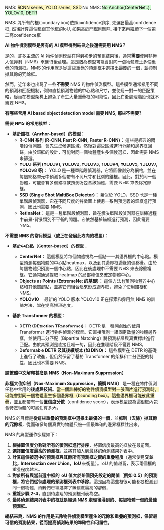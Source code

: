 
NMS: <mark style="background: #FFF3A3A6;">RCNN series, YOLO series, SSD</mark>
No NMS: <mark style="background: #BBFABBA6;">No Anchor(CenterNet..), YOLOv10, DETR</mark>

NMS: 將所有的框(boundary box)依照confidence排序, 先選出最高confidence框, 然後計算這個框跟其他框的IoU, 如果高於門檻則刪除. 接下來再繼續下一個第二高confidence框 

**AI 物件偵測模型是否有的 AI 模型得到結果之後還需要用 NMS？**

是的，許多主流的 AI 物件偵測模型在得到初步的預測結果後，通常**需要**使用非極大值抑制（NMS）來進行後處理。這是因為模型可能會對同一個物體產生多個重疊的預測框。NMS 的作用就是從這些重疊的預測框中選擇出最優的一個，並抑制掉其餘的冗餘框。

然而，近年來也出現了一些**不需要** NMS 的物件偵測模型。這些模型通常採用不同的預測和匹配機制，例如直接預測物體的中心點和尺寸，並使用一對一的匹配策略，從而在模型架構上避免了產生大量重疊框的可能性，因此在後處理階段也就不需要 NMS。

**有哪些常用 AI based object detection model 需要 NMS, 那些不需要?**

**需要 NMS 的常用模型：**

- **基於錨框（Anchor-based）的模型：**
    - **R-CNN 系列 (R-CNN, Fast R-CNN, Faster R-CNN)：** 這些是經典的兩階段偵測器，會先生成候選區域，然後對這些區域進行分類和邊界框回歸。由於錨框的設計，可能對同一個物體產生多個候選框，因此需要 NMS 來篩選。
    - **YOLO 系列 (YOLOv1, YOLOv2, YOLOv3, YOLOv4, YOLOv5, YOLOv7, YOLOv8 等)：** YOLO 是一種單階段偵測器，它將圖像劃分為網格，並在每個網格單元中預測多個帶有不同尺寸和比例的錨框。因此，對於同一個物體，可能會有多個錨框被預測為包含該物體，需要 NMS 來去除冗餘框。
    - **SSD (Single Shot MultiBox Detector)：** 類似於 YOLO，SSD 也是一種單階段偵測器，它在不同尺度的特徵圖上使用一系列預定義的錨框進行預測，因此也需要 NMS。
    - **RetinaNet：** 這是一種單階段偵測器，旨在解決單階段偵測器在訓練過程中前景-背景類別不平衡的問題。它依然基於錨框進行預測，因此需要 NMS。

**不需要 NMS 的常用模型（或正在發展此方向的模型）：**

- **基於中心點（Center-based）的模型：**
    
    - **CenterNet：** 這個模型將每個物體視為一個點——其邊界框的中心點。模型預測每個物體的中心點heatmap，以及到其邊界框邊緣的偏移量。由於每個物體只預測一個中心點，因此在後處理中不需要 NMS 來去除重複框。它通常通過提取 heatmap 的局部峰值來確定物體中心。
    - **Objects as Points (ExtremeNet 的基礎)：** 這個方法也預測物體的中心點和其他關鍵點，並將它們組合起來形成邊界框，避免了使用錨框和 NMS。
    - **YOLOv10：** 最新的 YOLO 版本 YOLOv10 正在探索和採用無 NMS 的訓練方法，旨在提高推理速度。
- **基於 Transformer 的模型：**
    
    - **DETR (DEtection TRansformer)：** DETR 是一種開創性的使用 Transformer 進行物件偵測的模型。它直接預測一組固定數量的物體邊界框，並使用二分匹配（Bipartite Matching）將預測結果與真實標註進行匹配。由於其預測是直接且唯一的，因此在推理階段不需要 NMS。
    - **Deformable DETR 及其後續版本 (如 DINO)：** 這些模型在 DETR 的基礎上進行了改進，但仍然保留了基於 Transformer 的架構和二分匹配的特性，因此也不需要 NMS。

**請繁體中文解釋甚麼是 NMS（Non-Maximum Suppression）**

**非極大值抑制（Non-Maximum Suppression，簡稱 NMS）** 是一種在物件偵測任務中常用的**後處理技術**。<mark style="background: #FFF3A3A6;">當一個訓練好的物件偵測模型對一張圖片進行預測時，可能會對同一個物體產生多個邊界框（bounding box）。這些邊界框可能彼此重疊</mark>，並且都帶有一個**置信度分數**（confidence score），表示模型認為這個框內包含特定物體的可能性有多大。

NMS 的目標是**從這些重疊的預測框中選擇出最優的一個**，並**抑制（去除）掉其餘的冗餘框**，從而確保每個真實的物體只被一個最準確的邊界框標註出來。

NMS 的典型運作步驟如下：

1. **根據置信度分數對所有的預測框進行排序**，將置信度最高的框放在最前面。
2. **選擇置信度最高的預測框**，並將其加入到最終的偵測結果列表中。
3. **計算這個被選中的預測框與其餘所有預測框之間的重疊程度**（通常使用**交並比，Intersection over Union，IoU** 來衡量）。IoU 的值越高，表示兩個框的重疊程度越大。
4. **對於所有與當前選中框的 IoU 值大於某個預先設定的閾值（例如 0.5）的預測框，將它們從待處理的預測框列表中移除**。這是因為這些框很可能都是檢測到同一個物體，而我們已經選擇了置信度最高的那個。
5. **重複步驟 2-4**，直到待處理的預測框列表為空。
6. **最終偵測結果列表中的框就是經過 NMS 處理後得到的、每個物體一個的最佳預測框。**

**總結來說，NMS 的作用是去除物件偵測模型產生的冗餘和重疊的預測框，保留最可信的預測結果，從而提高偵測結果的準確性和可讀性。**